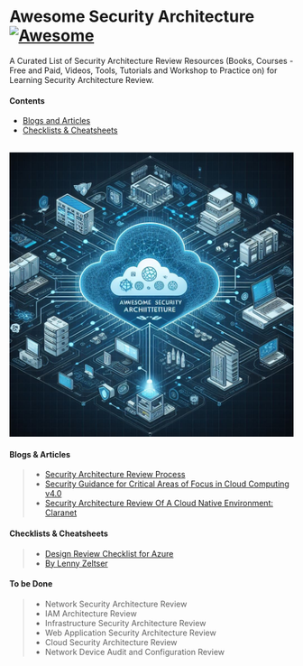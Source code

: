 # Awesome Security Architecture [![Awesome](https://awesome.re/badge.svg)](https://awesome.re)

A Curated List of Security Architecture Review Resources (Books, Courses - Free and Paid, Videos, Tools, Tutorials and Workshop to Practice on) for Learning Security Architecture Review.

#### Contents
- [Blogs and Articles](#Blogs-and-Articles)
- [Checklists & Cheatsheets](#Checklists-&-Cheatsheets)


<br>
<img src="image.jpeg">
<br>

#### Blogs & Articles
> - <a href="https://handbook.gitlab.com/handbook/security/architecture/review/](https://handbook.gitlab.com/handbook/security/architecture/review/">Security Architecture Review Process</a><br>
> - <a href="https://cloudsecurityalliance.org/artifacts/security-guidance-v4/)](https://cloudsecurityalliance.org/artifacts/security-guidance-v4/">Security Guidance for Critical Areas of Focus in Cloud Computing v4.0</a>
> - <a href="https://www.claranet.com/us/blog/2021-04-01-security-architecture-review-cloud-native-environment">Security Architecture Review Of A Cloud Native Environment: Claranet</a>

#### Checklists & Cheatsheets
> - <a href="https://learn.microsoft.com/en-us/azure/well-architected/security/checklist">Design Review Checklist for Azure</a>
> - <a href="https://zeltser.com/media/docs/security-architecture-cheat-sheet.pdf"> By Lenny Zeltser</a>


#### To be Done
> - Network Security Architecture Review
> - IAM Architecture Review
> - Infrastructure Security Architecture Review
> - Web Application Security Architecture Review
> - Cloud Security Architecture Review
> - Network Device Audit and Configuration Review

